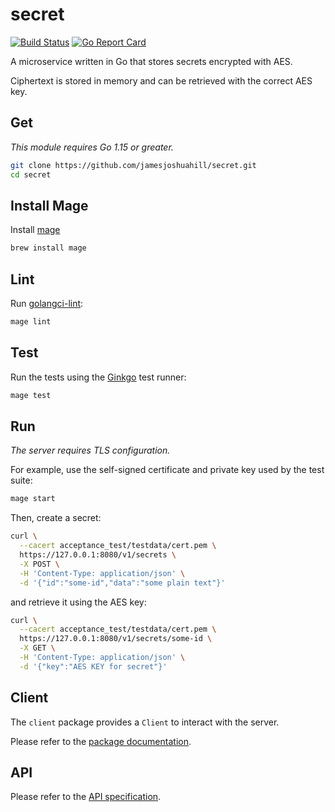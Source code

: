 # secret

[![Build Status](https://travis-ci.org/jamesjoshuahill/secret.svg?branch=master)](https://travis-ci.org/jamesjoshuahill/secret)
[![Go Report Card](https://goreportcard.com/badge/github.com/jamesjoshuahill/secret)](https://goreportcard.com/report/github.com/jamesjoshuahill/secret)

A microservice written in Go that stores secrets encrypted with AES.

Ciphertext is stored in memory and can be retrieved with the correct AES key.

## Get

_This module requires Go 1.15 or greater._

```bash
git clone https://github.com/jamesjoshuahill/secret.git
cd secret
```

## Install Mage

Install [mage](https://magefile.org)

```bash
brew install mage
```

## Lint

Run [golangci-lint](https://golangci-lint.run):

```bash
mage lint
```

## Test

Run the tests using the [Ginkgo](https://onsi.github.io/ginkgo/) test runner:

```bash
mage test
```

## Run

_The server requires TLS configuration._

For example, use the self-signed certificate and private key used by the test suite:

```bash
mage start
```

Then, create a secret:

```bash
curl \
  --cacert acceptance_test/testdata/cert.pem \
  https://127.0.0.1:8080/v1/secrets \
  -X POST \
  -H 'Content-Type: application/json' \
  -d '{"id":"some-id","data":"some plain text"}'
```

and retrieve it using the AES key:

```bash
curl \
  --cacert acceptance_test/testdata/cert.pem \
  https://127.0.0.1:8080/v1/secrets/some-id \
  -X GET \
  -H 'Content-Type: application/json' \
  -d '{"key":"AES KEY for secret"}'
```

## Client

The `client` package provides a `Client` to interact with the server.

Please refer to the [package documentation](https://pkg.go.dev/github.com/jamesjoshuahill/secret/pkg/client).

## API

Please refer to the [API specification](API.md).
